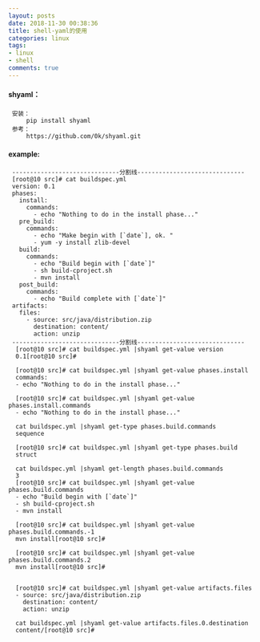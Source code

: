 ```yaml
---
layout: posts
date: 2018-11-30 00:38:36
title: shell-yaml的使用
categories: linux
tags: 
- linux
- shell
comments: true
---
```



#### shyaml：
     安装：
         pip install shyaml
     参考：
         https://github.com/0k/shyaml.git

#### example:
     ------------------------------分割线------------------------------
     [root@10 src]# cat buildspec.yml 
     version: 0.1
     phases:
       install:
         commands:
           - echo "Nothing to do in the install phase..."
       pre_build:
         commands:
           - echo "Make begin with [`date`], ok. "
           - yum -y install zlib-devel
       build:
         commands:
           - echo "Build begin with [`date`]"
           - sh build-cproject.sh
           - mvn install
       post_build:
         commands:
           - echo "Build complete with [`date`]"
     artifacts:
       files:
         - source: src/java/distribution.zip
           destination: content/
           action: unzip
     ------------------------------分割线------------------------------
      [root@10 src]# cat buildspec.yml |shyaml get-value version
      0.1[root@10 src]#
     
      [root@10 src]# cat buildspec.yml |shyaml get-value phases.install
      commands:
      - echo "Nothing to do in the install phase..."
     
      [root@10 src]# cat buildspec.yml |shyaml get-value phases.install.commands
      - echo "Nothing to do in the install phase..."
      
      cat buildspec.yml |shyaml get-type phases.build.commands
      sequence
      
      [root@10 src]# cat buildspec.yml |shyaml get-type phases.build
      struct

      cat buildspec.yml |shyaml get-length phases.build.commands
      3
      [root@10 src]# cat buildspec.yml |shyaml get-value phases.build.commands
      - echo "Build begin with [`date`]"
      - sh build-cproject.sh
      - mvn install
      
      [root@10 src]# cat buildspec.yml |shyaml get-value phases.build.commands.-1
      mvn install[root@10 src]# 
      
      [root@10 src]# cat buildspec.yml |shyaml get-value phases.build.commands.2
      mvn install[root@10 src]#


      [root@10 src]# cat buildspec.yml |shyaml get-value artifacts.files
      - source: src/java/distribution.zip
        destination: content/
        action: unzip

      cat buildspec.yml |shyaml get-value artifacts.files.0.destination
      content/[root@10 src]#
  
  
  
  
           

